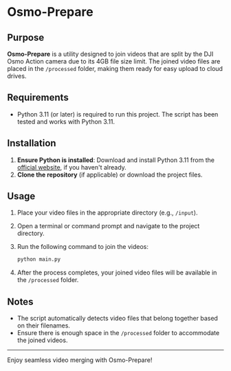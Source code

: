 # Osmo-Prepare

## Purpose
**Osmo-Prepare** is a utility designed to join videos that are split by the DJI Osmo Action camera due to its 4GB file size limit. The joined video files are placed in the `/processed` folder, making them ready for easy upload to cloud drives.

## Requirements
- Python 3.11 (or later) is required to run this project. The script has been tested and works with Python 3.11.

## Installation
1. **Ensure Python is installed**: Download and install Python 3.11 from the [official website](https://www.python.org/downloads/), if you haven't already.
2. **Clone the repository** (if applicable) or download the project files.

## Usage
1. Place your video files in the appropriate directory (e.g., `/input`).
2. Open a terminal or command prompt and navigate to the project directory.
3. Run the following command to join the videos:

    ```sh
    python main.py
    ```

4. After the process completes, your joined video files will be available in the `/processed` folder.

## Notes
- The script automatically detects video files that belong together based on their filenames.
- Ensure there is enough space in the `/processed` folder to accommodate the joined videos.

---

Enjoy seamless video merging with Osmo-Prepare!
